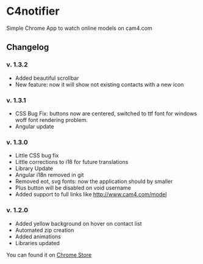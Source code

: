 C4notifier
==========

Simple Chrome App to watch online models on cam4.com

Changelog
---------

### v. 1.3.2

* Added beautiful scrollbar
* New feature: now it will show not existing contacts with a new icon


### v. 1.3.1

* CSS Bug Fix: buttons now are centered, switched to ttf font for windows woff font rendering problem.
* Angular update

### v. 1.3.0

* Little CSS bug fix
* Little corrections to i18 for future translations
* Library Update
* Angular i18n removed in git
* Removed eot, svg fonts: now the application should by smaller
* Plus button will be disabled on void username
* Added support to full links like http://www.cam4.com/model



### v. 1.2.0


* Added yellow background on hover on contact list
* Automated zip creation
* Added animations
* Libraries updated


You can found it on [Chrome Store](https://chrome.google.com/webstore/detail/c4notifier/hncekpdklkbhjafeglflhafaibfgcjpj)